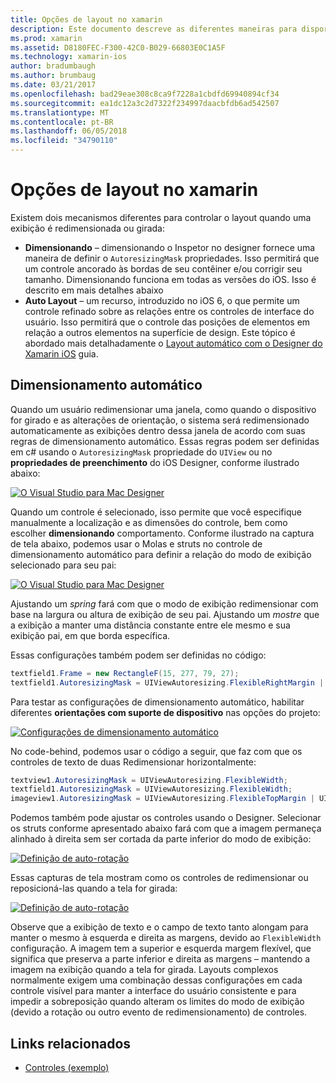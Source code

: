 ```yaml
---
title: Opções de layout no xamarin
description: Este documento descreve as diferentes maneiras para dispor de interfaces de usuário em xamarin. Ele aborda o dimensionamento automático e o Layout automático.
ms.prod: xamarin
ms.assetid: D8180FEC-F300-42C0-B029-66803E0C1A5F
ms.technology: xamarin-ios
author: bradumbaugh
ms.author: brumbaug
ms.date: 03/21/2017
ms.openlocfilehash: bad29eae308c8ca9f7228a1cbdfd69940894cf34
ms.sourcegitcommit: ea1dc12a3c2d7322f234997daacbfdb6ad542507
ms.translationtype: MT
ms.contentlocale: pt-BR
ms.lasthandoff: 06/05/2018
ms.locfileid: "34790110"
---
```

# <a name="layout-options-in-xamarinios"></a>Opções de layout no xamarin

Existem dois mecanismos diferentes para controlar o layout quando uma exibição é redimensionada ou girada:

-  **Dimensionando** – dimensionando o Inspetor no designer fornece uma maneira de definir o `AutoresizingMask` propriedades. Isso permitirá que um controle ancorado às bordas de seu contêiner e/ou corrigir seu tamanho. Dimensionando funciona em todas as versões do iOS. Isso é descrito em mais detalhes abaixo
-  **Auto Layout** – um recurso, introduzido no iOS 6, o que permite um controle refinado sobre as relações entre os controles de interface do usuário. Isso permitirá que o controle das posições de elementos em relação a outros elementos na superfície de design. Este tópico é abordado mais detalhadamente o [Layout automático com o Designer do Xamarin iOS](~/ios/user-interface/designer/designer-auto-layout.md) guia.

## <a name="autosizing"></a>Dimensionamento automático

Quando um usuário redimensionar uma janela, como quando o dispositivo for girado e as alterações de orientação, o sistema será redimensionado automaticamente as exibições dentro dessa janela de acordo com suas regras de dimensionamento automático. Essas regras podem ser definidas em c# usando o `AutoresizingMask` propriedade do `UIView` ou no **propriedades de preenchimento** do iOS Designer, conforme ilustrado abaixo:

 [![](layout-options-images/image41.png "O Visual Studio para Mac Designer")](layout-options-images/image41.png#lightbox)

Quando um controle é selecionado, isso permite que você especifique manualmente a localização e as dimensões do controle, bem como escolher **dimensionando** comportamento. Conforme ilustrado na captura de tela abaixo, podemos usar o Molas e struts no controle de dimensionamento automático para definir a relação do modo de exibição selecionado para seu pai:

 [![](layout-options-images/image42.png "O Visual Studio para Mac Designer")](layout-options-images/image42.png#lightbox)

Ajustando um *spring* fará com que o modo de exibição redimensionar com base na largura ou altura de exibição de seu pai. Ajustando um *mostre* que a exibição a manter uma distância constante entre ele mesmo e sua exibição pai, em que borda específica.

Essas configurações também podem ser definidas no código:

```csharp
textfield1.Frame = new RectangleF(15, 277, 79, 27);
textfield1.AutoresizingMask = UIViewAutoresizing.FlexibleRightMargin | UIViewAutoresizing.FlexibleBottomMargin;
```


Para testar as configurações de dimensionamento automático, habilitar diferentes **orientações com suporte de dispositivo** nas opções do projeto:

 [![](layout-options-images/image43a.png "Configurações de dimensionamento automático")](layout-options-images/image43a.png#lightbox)

No code-behind, podemos usar o código a seguir, que faz com que os controles de texto de duas Redimensionar horizontalmente:

```csharp
textview1.AutoresizingMask = UIViewAutoresizing.FlexibleWidth;
textfield1.AutoresizingMask = UIViewAutoresizing.FlexibleWidth;
imageview1.AutoresizingMask = UIViewAutoresizing.FlexibleTopMargin | UIViewAutoresizing.FlexibleLeftMargin;
```


Podemos também pode ajustar os controles usando o Designer. Selecionar os struts conforme apresentado abaixo fará com que a imagem permaneça alinhado à direita sem ser cortada da parte inferior do modo de exibição:

 [![](layout-options-images/autoresize.png "Definição de auto-rotação")](layout-options-images/autoresize.png#lightbox)

Essas capturas de tela mostram como os controles de redimensionar ou reposicioná-las quando a tela for girada:

 [![](layout-options-images/image44a.png "Definição de auto-rotação")](layout-options-images/image44a.png#lightbox)

Observe que a exibição de texto e o campo de texto tanto alongam para manter o mesmo à esquerda e direita as margens, devido ao `FlexibleWidth` configuração. A imagem tem a superior e esquerda margem flexível, que significa que preserva a parte inferior e direita as margens – mantendo a imagem na exibição quando a tela for girada. Layouts complexos normalmente exigem uma combinação dessas configurações em cada controle visível para manter a interface do usuário consistente e para impedir a sobreposição quando alteram os limites do modo de exibição (devido a rotação ou outro evento de redimensionamento) de controles.





## <a name="related-links"></a>Links relacionados

- [Controles (exemplo)](https://developer.xamarin.com/samples/Controls/)
